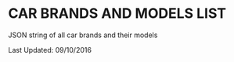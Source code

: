 CAR BRANDS AND MODELS LIST
=============

JSON string of all car brands and their models

Last Updated: 09/10/2016
